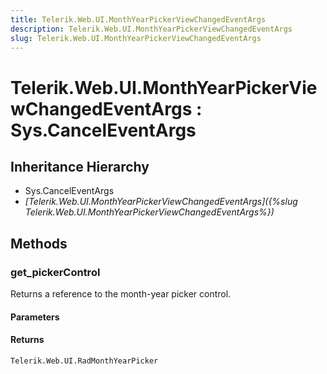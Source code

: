 ```yaml
---
title: Telerik.Web.UI.MonthYearPickerViewChangedEventArgs
description: Telerik.Web.UI.MonthYearPickerViewChangedEventArgs
slug: Telerik.Web.UI.MonthYearPickerViewChangedEventArgs
---
```


# Telerik.Web.UI.MonthYearPickerViewChangedEventArgs : Sys.CancelEventArgs 

## Inheritance Hierarchy

* Sys.CancelEventArgs
* *[Telerik.Web.UI.MonthYearPickerViewChangedEventArgs]({%slug Telerik.Web.UI.MonthYearPickerViewChangedEventArgs%})*


## Methods

###  get_pickerControl

Returns a reference to the month-year picker control.

#### Parameters

#### Returns

`Telerik.Web.UI.RadMonthYearPicker` 




